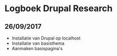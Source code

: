  # Logboek Drupal Research
 ## 26/09/2017
 - Installatie van Drupal op localhost
 - Installatie van basisthema
 - Aanmaken basispagina's
 
